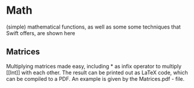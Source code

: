 # Math

(simple) mathematical functions, as well as some some techniques that Swift offers, are shown here

## Matrices

Multiplying matrices made easy, including * as infix operator to multiply [[Int]] with each other. The result can be printed out as LaTeX code, which can be compiled to a PDF. An example is given by the Matrices.pdf - file.
